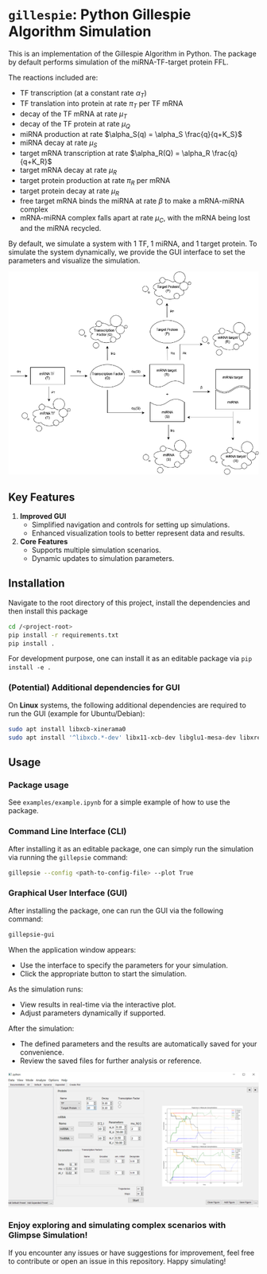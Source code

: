 # `gillespie`: Python Gillespie Algorithm Simulation

This is an implementation of the Gillespie Algorithm in Python. The package by
default performs simulation of the miRNA-TF-target protein FFL.

The reactions included are:

- TF transcription (at a constant rate $\alpha_T$)
- TF translation into protein at rate $\pi_T$ per TF mRNA
- decay of the TF mRNA at rate $\mu_T$
- decay of the TF protein at rate $\mu_Q$
- miRNA production at rate $\alpha_S(q) = \alpha_S \frac{q}{q+K_S}$
- miRNA decay at rate $\mu_S$
- target mRNA transcription at rate $\alpha_R(Q) = \alpha_R \frac{q}{q+K_R}$
- target mRNA decay at rate $\mu_R$
- target protein production at rate $\pi_R$ per mRNA
- target protein decay at rate $\mu_R$
- free target mRNA binds the miRNA at rate $\beta$ to make a mRNA-miRNA complex
- mRNA-miRNA complex falls apart at rate $\mu_C$, with the mRNA being lost and
  the miRNA recycled.

By default, we simulate a system with 1 TF, 1 miRNA, and 1 target protein. To
simulate the system dynamically, we provide the GUI interface to set the
parameters and visualize the simulation.

![Visual overview](images/scheme.png)

## Key Features

1. **Improved GUI**
   - Simplified navigation and controls for setting up simulations.
   - Enhanced visualization tools to better represent data and results.
2. **Core Features**
   - Supports multiple simulation scenarios.
   - Dynamic updates to simulation parameters.

## Installation

Navigate to the root directory of this project, install the dependencies and
then install this package

```bash
cd /<project-root>
pip install -r requirements.txt
pip install .
```

For development purpose, one can install it as an editable package via `pip
install -e .`

### (Potential) Additional dependencies for GUI

On **Linux** systems, the following additional dependencies are required to run
the GUI (example for Ubuntu/Debian):

```bash
sudo apt install libxcb-xinerama0
sudo apt install '^libxcb.*-dev' libx11-xcb-dev libglu1-mesa-dev libxrender-dev libxi-dev libxkbcommon-dev libxkbcommon-x11-dev
```

## Usage

### Package usage

See `examples/example.ipynb` for a simple example of how to use the package.

### Command Line Interface (CLI)

After installing it as an editable package, one can simply run the simulation
via running the `gillepsie` command:

```bash
gillepsie --config <path-to-config-file> --plot True
```

### Graphical User Interface (GUI)

After installing the package, one can run the GUI via the following command:

```bash
gillepsie-gui
```

When the application window appears:

- Use the interface to specify the parameters for your simulation.
- Click the appropriate button to start the simulation.

As the simulation runs:

- View results in real-time via the interactive plot.
- Adjust parameters dynamically if supported.

 After the simulation:

- The defined parameters and the results are automatically saved for your
  convenience.
- Review the saved files for further analysis or reference.

![Interface](images/interface.png)

### Enjoy exploring and simulating complex scenarios with **Glimpse Simulation**!

If you encounter any issues or have suggestions for improvement, feel free to
contribute or open an issue in this repository. Happy simulating!
